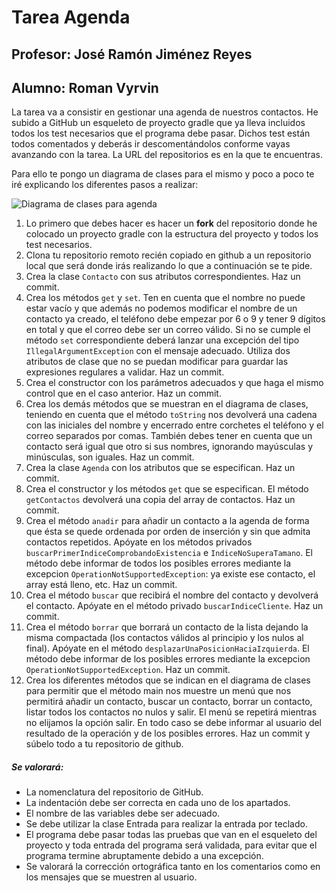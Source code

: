 # Tarea Agenda
## Profesor: José Ramón Jiménez Reyes
## Alumno: Roman Vyrvin

La tarea va a consistir en gestionar una agenda de nuestros contactos. He subido a GitHub un esqueleto de proyecto gradle que ya lleva incluidos todos los test necesarios que el programa debe pasar. Dichos test están todos comentados y deberás ir descomentándolos conforme vayas avanzando con la tarea. La URL del repositorios es en la que te encuentras.

Para ello te pongo un diagrama de clases para el mismo y poco a poco te iré explicando los diferentes pasos a realizar:

![Diagrama de clases para agenda](src/main/java/org/iesalandalus/programacion/agenda/agenda.png)


1. Lo primero que debes hacer es hacer un **fork** del repositorio donde he colocado un proyecto gradle con la estructura del proyecto y todos los test necesarios.
2. Clona tu repositorio remoto recién copiado en github a un repositorio local que será donde irás realizando lo que a continuación se te pide.
3. Crea la clase `Contacto` con sus atributos correspondientes. Haz un commit.
4. Crea los métodos `get` y `set`. Ten en cuenta que el nombre no puede estar vacío y que además no podemos modificar el nombre de un contacto ya creado, el teléfono debe empezar por 6 o 9 y tener 9 dígitos en total y que el correo debe ser un correo válido. Si no se cumple el método `set` correspondiente deberá lanzar una excepción del tipo `IllegalArgumentException` con el mensaje adecuado. Utiliza dos atributos de clase que no se puedan modificar para guardar las expresiones regulares a validar.  Haz un commit.
5. Crea el constructor con los parámetros adecuados y que haga el mismo control que en el caso anterior. Haz un commit.
6. Crea los demás métodos que se muestran en el diagrama de clases, teniendo en cuenta que el método `toString` nos devolverá una cadena con las iniciales del nombre y encerrado entre corchetes el teléfono y el correo separados por comas. También debes tener en cuenta que un contacto será igual que otro si sus nombres, ignorando mayúsculas y minúsculas, son iguales. Haz un commit.
7. Crea la clase `Agenda` con los atributos que se especifican. Haz un commit.
8. Crea el constructor y los métodos `get` que se especifican. El método `getContactos` devolverá una copia del array de contactos. Haz un commit.
9. Crea el método `anadir` para añadir un contacto a la agenda de forma que ésta se quede ordenada por orden de inserción y sin que admita contactos repetidos. Apóyate en los métodos privados `buscarPrimerIndiceComprobandoExistencia` e `IndiceNoSuperaTamano`. El método debe informar de todos los posibles errores mediante la excepcion `OperationNotSupportedException`: ya existe ese contacto, el array está lleno, etc. Haz un commit.
10. Crea el método `buscar` que recibirá el nombre del contacto y devolverá el contacto. Apóyate en el método privado `buscarIndiceCliente`. Haz un commit.
11. Crea el método `borrar` que borrará un contacto de la lista dejando la misma compactada (los contactos válidos al principio y los nulos al final). Apóyate en el método `desplazarUnaPosicionHaciaIzquierda`. El método debe informar de los posibles errores mediante la excepcion `OperationNotSupportedException`. Haz un commit.
12. Crea los diferentes métodos que se indican en el diagrama de clases para permitir que el método main nos muestre un menú que nos permitirá añadir un contacto, buscar un contacto, borrar un contacto, listar todos los contactos no nulos y salir. El menú se repetirá mientras no elijamos la opción salir. En todo caso se debe informar al usuario del resultado de la operación y de los posibles errores. Haz un commit y súbelo todo a tu repositorio de github.

##### Se valorará:

- La nomenclatura del repositorio de GitHub.
- La indentación debe ser correcta en cada uno de los apartados.
- El nombre de las variables debe ser adecuado.
- Se debe utilizar la clase Entrada para realizar la entrada por teclado.
- El programa debe pasar todas las pruebas que van en el esqueleto del proyecto y toda entrada del programa será validada, para evitar que el programa termine abruptamente debido a una excepción.
- Se valorará la corrección ortográfica tanto en los comentarios como en los mensajes que se muestren al usuario.
